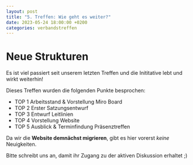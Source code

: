 ```yaml
---
layout: post
title: "5. Treffen: Wie geht es weiter?"
date: 2023-05-24 18:00:00 +0200
categories: verbandstreffen
---
```


# Neue Strukturen

Es ist viel passiert seit unserem letzten Treffen und die Inititative lebt und wirkt weiterhin!

Dieses Treffen wurden die folgenden Punkte besprochen:

- TOP 1 Arbeitsstand & Vorstellung Miro Board
- TOP 2 Erster Satzungsentwurf
- TOP 3 Entwurf Leitlinien
- TOP 4 Vorstellung Website
- TOP 5 Ausblick & Terminfindung Präsenztreffen

Da wir die **Website demnächst migrieren**, gibt es hier vorerst _keine_ Neuigkeiten.

Bitte schreibt uns an, damit ihr Zugang zu der aktiven Diskussion erhaltet ;)

